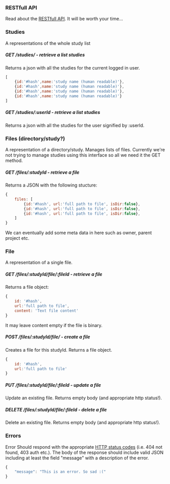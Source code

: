 ### RESTfull API
Read about the [RESTfull API](http://www.vinaysahni.com/best-practices-for-a-pragmatic-restful-api). It will be worth your time...

### Studies
A representations of the whole study list

#####    GET     /studies/ - retrieve a list studies
Returns a json with all the studies for the current logged in user.

```js
[
    {id:'#hash',name:'study name (human readable)'},
    {id:'#hash',name:'study name (human readable)'},
    {id:'#hash',name:'study name (human readable)'},
    {id:'#hash',name:'study name (human readable)'}
]
```

#####    GET     /studies/:userId - retrieve a list studies
Returns a json with all the studies for the user signified by :userId.

### Files (directory/study?)
A representation of a directory/study. Manages lists of files. Currently we're not trying to manage studies using this interface so all we need it the GET method.

#####    GET     /files/:studyId - retrieve a file

Returns a JSON with the following stucture:

```js
{
    files: [
        {id:'#hash', url:'full path to file', isDir:false},
        {id:'#hash', url:'full path to file', isDir:false},
        {id:'#hash', url:'full path to file', isDir:false},
    ]
}
```

We can eventually add some meta data in here such as owner, parent project etc.

### File
A representation of a single file.

#####    GET     /files/:studyId/file/:fileId - retrieve a file
Returns a file object:

```js
{
    id: '#hash',
    url:'full path to file',
    content: 'Text file content'
}
```

It may leave content empty if the file is binary.

#####    POST    /files/:studyId/file/ - create a file
Creates a file for this studyId.
Returns a file object.

```js
{
    id: '#hash',
    url:'full path to file'
}
```

#####    PUT     /files/:studyId/file/:fileId - update a file
Update an existing file.
Returns empty body (and appropriate http status!).

#####    DELETE  /files/:studyId/file/:fileId - delete a file
Delete an existing file.
Returns empty body (and appropriate http status!).

### Errors
Error Should respond with the appropriate [HTTP status codes](https://en.wikipedia.org/wiki/List_of_HTTP_status_codes) (i.e. 404 not found, 403 auth etc.).
The body of the response should include valid JSON including at least the field "message" with a description of the error.

```js
{
    "message": "This is an error. So sad :("
}
```